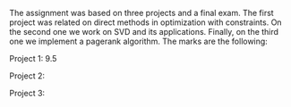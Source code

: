 The assignment was based on three projects and a final exam. The first project was related on direct methods in optimization with constraints. On the second one we work on SVD and its applications. Finally, on the third one we implement a pagerank algorithm. The marks are the following:

Project 1: 9.5

Project 2:

Project 3:
